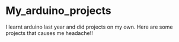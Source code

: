 # My_arduino_projects
I learnt arduino last year and did projects on my own. 
Here are some projects that causes me headache!!
 
